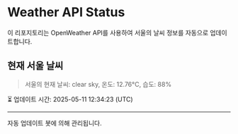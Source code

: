 
# Weather API Status

이 리포지토리는 OpenWeather API를 사용하여 서울의 날씨 정보를 자동으로 업데이트합니다.

## 현재 서울 날씨
> 서울의 현재 날씨: clear sky, 온도: 12.76°C, 습도: 88%

⏳ 업데이트 시간: 2025-05-11 12:34:23 (UTC)

---
자동 업데이트 봇에 의해 관리됩니다.
